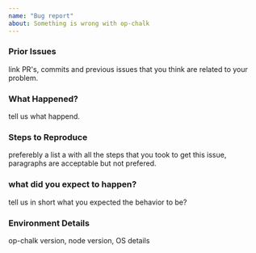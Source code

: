 ```yaml
---
name: "Bug report"
about: Something is wrong with op-chalk
---
```


<!--
Thank you for choosing to contribute to our project
-->

### Prior Issues

link PR's, commits and previous issues that you think are related to your problem.

### What Happened?

tell us what happend.

### Steps to Reproduce

preferebly a list a with all the steps that you took to get this issue, paragraphs are acceptable but not prefered.

### what did you expect to happen?

tell us in short what you expected the behavior to be?

### Environment Details

op-chalk version, node version, OS details
